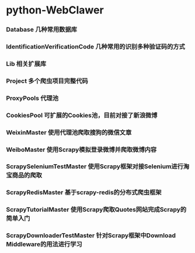 # python-WebClawer
### Database 几种常用数据库 
### IdentificationVerificationCode 几种常用的识别多种验证码的方式
### Lib 相关扩展库
### Project	多个爬虫项目完整代码
### ProxyPools 代理池
### CookiesPool 可扩展的Cookies池，目前对接了新浪微博
### WeixinMaster 使用代理池爬取搜狗的微信文章
### WeiboMaster 使用Scrapy模拟登录微博并爬取微博内容
### ScrapySeleniumTestMaster 使用Scrapy框架对接Selenium进行淘宝商品的爬取
### ScrapyRedisMaster 基于scrapy-redis的分布式爬虫框架
### ScrapyTutorialMaster 使用Scrapy爬取Quotes网站完成Scrapy的简单入门
### ScrapyDownloaderTestMaster 针对Scrapy框架中Download Middleware的用法进行学习
